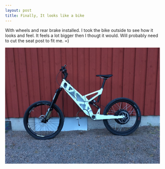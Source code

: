 ```yaml
---
layout: post
title: Finally, It looks like a bike
---
```

With wheels and rear brake installed. I took the bike outside to see how it looks and feel. It feels a lot bigger then I thougt it would. Will probably need to cut the seat post to fit me. =)

![It looks like a bike](/images/looks-like-a-bike.jpg)

